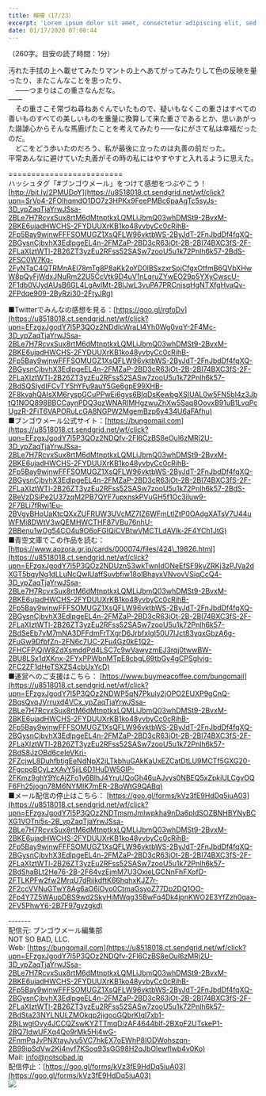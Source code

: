 ```yaml
---
title: 檸檬（17/23）
excerpt: 'Lorem ipsum dolor sit amet, consectetur adipiscing elit, sed do eiusmod tempor incididunt ut labore et dolore magna aliqua. Praesent elementum facilisis leo vel fringilla est ullamcorper eget. At imperdiet dui accumsan sit amet nulla facilisi morbi tempus.'
date: 01/17/2020 07:00:44
---
```


（260字。目安の読了時間：1分）  
  
汚れた手拭の上へ載せてみたりマントの上へあてがってみたりして色の反映を量ったり、またこんなことを思ったり、  
　――つまりはこの重さなんだな。  
――  
　その重さこそ常づね尋ねあぐんでいたもので、疑いもなくこの重さはすべての善いものすべての美しいものを重量に換算して来た重さであるとか、思いあがった諧謔心からそんな馬鹿げたことを考えてみたり――なにがさて私は幸福だったのだ。  
　どこをどう歩いたのだろう、私が最後に立ったのは丸善の前だった。  
平常あんなに避けていた丸善がその時の私にはやすやすと入れるように思えた。  
  
\=========================  
ハッシュタグ「#ブンゴウメール」をつけて感想をつぶやこう！　  
[http://bit.ly/2PMUDoY](https://u8518018.ct.sendgrid.net/wf/click?upn=SrVo4-2FOlhqmdO1DO7z3HPKx9FeePMBc6paAgTc5syJs-3D_ypZaqTjaYrwJSsa-2BLe7H7RcvxSux8rtM6dMtnptkxLQMLiJbmQ03whDMSt9-2BvxM-2BKE6ujadHWCHS-2FYDUUXrKB1ko48yvbyCc0cRihB-2Fp5Bay9wjnwFFFSOMUGZ1XsQFLW96vktbWS-2ByJdT-2FnJbdDf4fqXQ-2BGysnCjbvhX3EdlpgeEL4n-2FMZaP-2BD3cR63jOt-2B-2BI74BXC3fS-2F-2FLaXIztWTl-2B26ZT3yzEu2RFss52SASw7zooU5u1k72Pnlh6k57-2BdS-2FSC0W7Kq-2FyNTaC4QTRMnAEl78mTg8P8aKk2oYD0lBSxzxrSpjCfgxOtfmB6QVbXHwW8pQyFjWdxJNuRm22U5CcVtk9D4uV1nLqruZYwEO29p5YXyCwscU-2F1db0VJydAUsB6GL4LgAvlMt-2BlJwL3vuPA7PRCnjsqHgNTXfgHvaQv-2FPdqe909-2ByRzi30-2FtyJRg)  
  
■Twitterでみんなの感想を見る：[https://goo.gl/rgfoDv](https://u8518018.ct.sendgrid.net/wf/click?upn=EFzgxJgodY7l5P3QOz2NDdlcWraLI4Yh0Wg0vqY-2F4Mc-3D_ypZaqTjaYrwJSsa-2BLe7H7RcvxSux8rtM6dMtnptkxLQMLiJbmQ03whDMSt9-2BvxM-2BKE6ujadHWCHS-2FYDUUXrKB1ko48yvbyCc0cRihB-2Fp5Bay9wjnwFFFSOMUGZ1XsQFLW96vktbWS-2ByJdT-2FnJbdDf4fqXQ-2BGysnCjbvhX3EdlpgeEL4n-2FMZaP-2BD3cR63jOt-2B-2BI74BXC3fS-2F-2FLaXIztWTl-2B26ZT3yzEu2RFss52SASw7zooU5u1k72Pnlh6k57-2BdSQSIydIFCvTYShYFu9auY5Ge6gpE99XHB-2F8kvahQAIsXM6ryspGCuPPwEi6gys6BlqDsKewbgXSIUAL0w5FN5bI4z3JbtQ1NOQ898BBCCaynPDQ3qzWNARIMHgzwuZhXw5Saq8OovxB91uB1LvqPcUgzR-2FiT6VAPORuLcGA8NGPW2MgemBzp6y434U6aFAfhu)  
■ブンゴウメール公式サイト：[https://bungomail.com](https://u8518018.ct.sendgrid.net/wf/click?upn=EFzgxJgodY7l5P3QOz2NDQfv-2Fl6CzBS8eOul6zMRj2U-3D_ypZaqTjaYrwJSsa-2BLe7H7RcvxSux8rtM6dMtnptkxLQMLiJbmQ03whDMSt9-2BvxM-2BKE6ujadHWCHS-2FYDUUXrKB1ko48yvbyCc0cRihB-2Fp5Bay9wjnwFFFSOMUGZ1XsQFLW96vktbWS-2ByJdT-2FnJbdDf4fqXQ-2BGysnCjbvhX3EdlpgeEL4n-2FMZaP-2BD3cR63jOt-2B-2BI74BXC3fS-2F-2FLaXIztWTl-2B26ZT3yzEu2RFss52SASw7zooU5u1k72Pnlh6k57-2BdS-2BeVzDSiPe2U37zqM2PB7QYF7upxnskPVuGH5f1Oc3iluw9-2F7BLi7fRwi1Eu-2BVgyBHoUaKtcQXxZUFRUW3UVcMZ7IZ6WFmLtIZtP0OAdgXATsV7U44uWFMi8DWtV3wQEMHWCTHF87VBu76nhU-2BBenu1wOg54CO4u9O6oFGIQiCVBtwVMCTLdAVlk-2F4YCh1JtG)  
■青空文庫でこの作品を読む：[https://www.aozora.gr.jp/cards/000074/files/424\_19826.html](https://u8518018.ct.sendgrid.net/wf/click?upn=EFzgxJgodY7l5P3QOz2NDUznS3wkTwnIdONeEfSF9kyZRKj3zPJVa2dXGT5bqyNg1dLLuNcQwIUaffSuvbfiw18oIBhayxVNvovVSiqCcQ4-3D_ypZaqTjaYrwJSsa-2BLe7H7RcvxSux8rtM6dMtnptkxLQMLiJbmQ03whDMSt9-2BvxM-2BKE6ujadHWCHS-2FYDUUXrKB1ko48yvbyCc0cRihB-2Fp5Bay9wjnwFFFSOMUGZ1XsQFLW96vktbWS-2ByJdT-2FnJbdDf4fqXQ-2BGysnCjbvhX3EdlpgeEL4n-2FMZaP-2BD3cR63jOt-2B-2BI74BXC3fS-2F-2FLaXIztWTl-2B26ZT3yzEu2RFss52SASw7zooU5u1k72Pnlh6k57-2BdSeEb7vM7mNA3DFFdmFrTXgrD6JrbfxlgI50U7lJct83yqxGbzA6g-2FuGw9DfbfZn-2FN6c7UC-2Fu4Gz0kE1Q2-2FHCFPjQjW8ZdXsmddPd4LSC7c9wVawyzmEJ3rqj0twwBW-2BU8LSx1dXKnx-2FYxPPWbnMTpE8cbgL69tbGy4gCPSgIvjq-2FC2ZF1dHeTSXZS4cbUxYcD)  
■運営へのご支援はこちら： [https://www.buymeacoffee.com/bungomail](https://u8518018.ct.sendgrid.net/wf/click?upn=EFzgxJgodY7l5P3QOz2NDWP5qN7Pkuly2jOPO2EUXP9gCnQ-2BqsQvqJVrruxd4VCx_ypZaqTjaYrwJSsa-2BLe7H7RcvxSux8rtM6dMtnptkxLQMLiJbmQ03whDMSt9-2BvxM-2BKE6ujadHWCHS-2FYDUUXrKB1ko48yvbyCc0cRihB-2Fp5Bay9wjnwFFFSOMUGZ1XsQFLW96vktbWS-2ByJdT-2FnJbdDf4fqXQ-2BGysnCjbvhX3EdlpgeEL4n-2FMZaP-2BD3cR63jOt-2B-2BI74BXC3fS-2F-2FLaXIztWTl-2B26ZT3yzEu2RFss52SASw7zooU5u1k72Pnlh6k57-2BdS8JzOBd6ceIeVKri-2FZcjwL8DuhfbtigEeNdNpX2jLTkbhuGAkKaUxEZCatDtLU9MCTf5GXG20-2FgcpoBCyLzXAvY5jiL6D1HuDW5GlP-2FKmz9ghY9YcAjZFo1y6BlhJ4YruUQoGh46uAJvys0NBEQ5xZpkiULCgvOQF6Fh25jogn78M6NYMIK7mER-2BqWtG9QABq)  
■メール配信の停止はこちら： [https://goo.gl/forms/kVz3fE9HdDq5iuA03](https://u8518018.ct.sendgrid.net/wf/click?upn=EFzgxJgodY7l5P3QOz2NDTmsmJmIwpkha9nDa6pIdSOZBNHBYNyBCXG1VOTni5s-2B_ypZaqTjaYrwJSsa-2BLe7H7RcvxSux8rtM6dMtnptkxLQMLiJbmQ03whDMSt9-2BvxM-2BKE6ujadHWCHS-2FYDUUXrKB1ko48yvbyCc0cRihB-2Fp5Bay9wjnwFFFSOMUGZ1XsQFLW96vktbWS-2ByJdT-2FnJbdDf4fqXQ-2BGysnCjbvhX3EdlpgeEL4n-2FMZaP-2BD3cR63jOt-2B-2BI74BXC3fS-2F-2FLaXIztWTl-2B26ZT3yzEu2RFss52SASw7zooU5u1k72Pnlh6k57-2BdShaBLt2He76-2B-2F64vzEjmM7U3OxieLGCNnFhFXofD-2FTLKPFw2fw2MrqU7dRiikdftK66hqhxKJZ7r-2F2ccVVNuGTwY8Ag6aO6iOyo0CtmaGsyoZ77Dp2DQ1OO-2Fp4Y7Z5WAupDBS9wd2SkyHjMWqg35BwFq4Dk4jpnKWO2E3YfZzh0qax-2FV5PhwY6-2B7F97gvzgkd)  
  
\-------  
配信元: ブンゴウメール編集部  
NOT SO BAD, LLC.  
Web: [https://bungomail.com](https://u8518018.ct.sendgrid.net/wf/click?upn=EFzgxJgodY7l5P3QOz2NDQfv-2Fl6CzBS8eOul6zMRj2U-3D_ypZaqTjaYrwJSsa-2BLe7H7RcvxSux8rtM6dMtnptkxLQMLiJbmQ03whDMSt9-2BvxM-2BKE6ujadHWCHS-2FYDUUXrKB1ko48yvbyCc0cRihB-2Fp5Bay9wjnwFFFSOMUGZ1XsQFLW96vktbWS-2ByJdT-2FnJbdDf4fqXQ-2BGysnCjbvhX3EdlpgeEL4n-2FMZaP-2BD3cR63jOt-2B-2BI74BXC3fS-2F-2FLaXIztWTl-2B26ZT3yzEu2RFss52SASw7zooU5u1k72Pnlh6k57-2BdSta23NYLNULZMOkqp2jigooGQbrKIql7xb1-2BjLwglOvy4JCCQZswKYZTTmqDizAF4644blf-2BXpF2UTskeP1-2BQ7IdwUFXq4Qo9rMk5Hj4wG-2FnmPqJvPNXtayJyu5VC7hkEX7oEWhP8IODWohszqn-2B99ipSdVw2Ki4nvf7KSoq93sGG98H2qJbOlewflwb4v0Ko)  
Mail: info@notsobad.jp  
配信停止：[https://goo.gl/forms/kVz3fE9HdDq5iuA03](https://goo.gl/forms/kVz3fE9HdDq5iuA03)  
![](https://u8518018.ct.sendgrid.net/wf/open?upn=ypZaqTjaYrwJSsa-2BLe7H7RcvxSux8rtM6dMtnptkxLQMLiJbmQ03whDMSt9-2BvxM-2BKE6ujadHWCHS-2FYDUUXrKB1ko48yvbyCc0cRihB-2Fp5Bay9wjnwFFFSOMUGZ1XsQFLW96vktbWS-2ByJdT-2FnJbdDf4fqXQ-2BGysnCjbvhX3EdlpgeEL4n-2FMZaP-2BD3cR63jOt-2B-2BI74BXC3fS-2F-2FLaXIztWTl-2B26ZT3yzEu2RFss52SASw7zooU5u1k72Pnlh6k57-2BdSdgYsyu-2FEXIF99mGDK-2BVKy1jC9ONNh-2F2lUB530N7hqP9hms0YdrgFeibo9XSxMxghertpfy4Uf1NyBKbXWSQ89zBq48n96ovaWgzNzeDF1jpTXjCMRxJKv4ySvm0SQIK-2FrWXL3bE-2FmCAmzPSzj2j5Bc1K-2FiRcdjZ1t-2BEU-2FO3-2BCDlhddqZ5eRtvnLFTvDlY0qK5eLH8U5W6jR5KBoQhQEkQw-3D-3D)